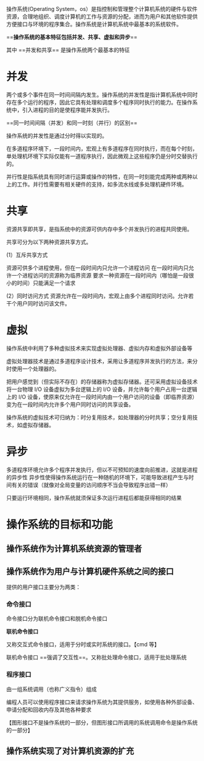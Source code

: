 
操作系统(Operating System，os）是指控制和管理整个计算机系统的硬件与软件资源，合理地组织、调度计算机的工作与资源的分配，进而为用户和其他软件提供方便接口与环境的程序集合。操作系统是计算机系统中最基本的系统软件。

==**操作系统的基本特征包括并发、共享、虚拟和异步**==

其中  ==并发和共享== 是操作系统两个最基本的特征

# 并发
两个或多个事件在同一时间间隔内发生。操作系统的并发性是指计算机系统中同时存在多个运行的程序，因此它具有处理和调度多个程序同时执行的能力。在操作系统中，引入进程的目的是使程序能并发执行。

==同一时间间隔（并发）和同一时刻（并行）的区别==

操作系统的并发性是通过分时得以实现的。

在多道程序环境下，一段时间内，宏观上有多道程序在同时执行，而在每个时刻，单处理机环境下实际仅能有一道程序执行，因此微观上这些程序仍是分时交替执行的。

并行性是指系统具有同时进行运算或操作的特性，在同一时刻能完成两种或两种以上的工作。并行性需要有相关硬件的支持，如多流水线或多处理机硬件环境。

# 共享

资源共享即共享，是指系统中的资源可供内存中多个并发执行的进程共同使用。

共享可分为以下两种资源共享方式。

(1）互斥共享方式

资源可供多个进程使用，但在一段时间内只允许一个进程访问
在一段时间内只允许一个进程访问的资源称为临界资源
要求一种资源在一段时间内（哪怕是一段很小的时间）只能满足一个请求

(2）同时访问方式
资源允许在一段时间内，宏观上由多个进程同时访问。允许若干个用户同时访问该文件。

# 虚拟

操作系统中利用了多种虚拟技术来实现虚拟处理器、虚拟内存和虚拟外部设备等

虚拟处理器技术是通过多道程序设计技术，采用让多道程序并发执行的方法，来分时使用一个处理器的。

把用户感觉到（但实际不存在）的存储器称为虚拟存储器。还可采用虚拟设备技术将一台物理 I/O 设备虚拟为多台逻辑上的 I/O  设备，并允许每个用户占用一台逻辑上的 I/O  设备，使原来仅允许在一段时间内由一个用户访问的设备（即临界资源）变为在一段时间内允许多个用户同时访问的共享设备。

操作系统的虚拟技术可归纳为：时分复用技术，如处理器的分时共享；空分复用技术，如虚拟存储器。


# 异步

多道程序环境允许多个程序并发执行，但以不可预知的速度向前推进，这就是进程的异步性
异步性使得操作系统运行在一种随机的环境下，可能导致进程产生与时间有关的错误（就像对全局变量的访问顺序不当会导致程序出错一样）

只要运行环境相同，操作系统就须保证多次运行进程后都能获得相同的结果

# 操作系统的目标和功能
## 操作系统作为计算机系统资源的管理者
## 操作系统作为用户与计算机硬件系统之间的接口
提供的用户接口主要分为两类：

### 命令接口
命令接口分为联机命令接口和脱机命令接口

**联机命令接口**

又称交互式命令接口，适用于分时或实时系统的接口。【cmd 等】

联机命令接口 ==强调了交互性==。又称批处理命令接口，适用于批处理系统


### 程序接口
由一组系统调用（也称广义指令）组成

编程人员可以使用程序接口来请求操作系统为其提供服务，如使用各种外部设备、申请分配和回收内存及其他各种要求

【图形接口不是操作系统的一部分，但图形接口所调用的系统调用命令是操作系统的一部分】

## 操作系统实现了对计算机资源的扩充









